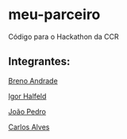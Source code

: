 # meu-parceiro
Código para o Hackathon da CCR

## Integrantes:
[Breno Andrade](https://github.com/brenoandrade)

[Igor Halfeld](https://github.com/igorhalfeld)

[João Pedro](https://github.com/joaopmgd)

[Carlos Alves](https://github.com/domcarlos)
